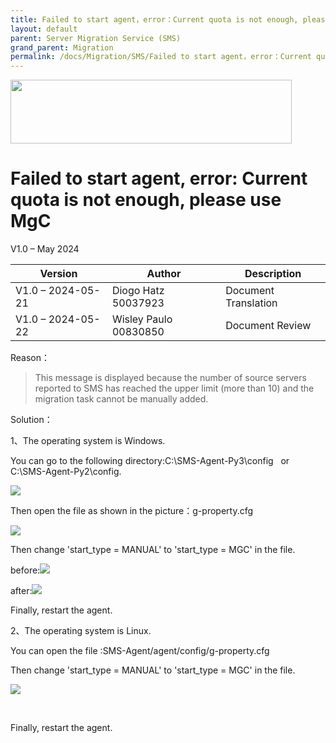 ```yaml
---
title: Failed to start agent，error：Current quota is not enough, please use MgC
layout: default
parent: Server Migration Service (SMS)
grand_parent: Migration
permalink: /docs/Migration/SMS/Failed to start agent，error：Current quota is not enough, please use MgC
---
```

<img width="450px" height="102px" src="https://console-static.huaweicloud.com/static/authui/20210202115135/public/custom/images/logo-en.svg">

# Failed to start agent, error: Current quota is not enough, please use MgC

V1.0 – May 2024

| **Version**       | **Author**            | **Description**      |
| ----------------- | --------------------- | -------------------- |
| V1.0 – 2024-05-21 | Diogo Hatz 50037923   | Document Translation |
| V1.0 – 2024-05-22 | Wisley Paulo 00830850 | Document Review      |

Reason：

> This message is displayed because the number of source servers
> reported to SMS has reached the upper limit (more than 10) and the
> migration task cannot be manually added.

Solution：

1、The operating system is Windows.

You can go to the following directory:C:\\SMS-Agent-Py3\\config   or  
C:\\SMS-Agent-Py2\\config.

![](/huaweicloud-knowledge-base/assets/images/SMS-Failed-to-Start-Agent/media/image1.png)

Then open the file as shown in the picture：g-property.cfg


![](/huaweicloud-knowledge-base/assets/images/SMS-Failed-to-Start-Agent/media/image2.png)

Then change 'start\_type = MANUAL' to 'start\_type = MGC' in the file.

before:![](/huaweicloud-knowledge-base/assets/images/SMS-Failed-to-Start-Agent/media/image3.png)

after:![](/huaweicloud-knowledge-base/assets/images/SMS-Failed-to-Start-Agent/media/image4.png)


Finally, restart the agent.


2、The operating system is Linux.

You can open the file :SMS-Agent/agent/config/g-property.cfg

Then change 'start\_type = MANUAL' to 'start\_type = MGC' in the file.

![](/huaweicloud-knowledge-base/assets/images/SMS-Failed-to-Start-Agent/media/image5.png)

 

Finally, restart the agent.
